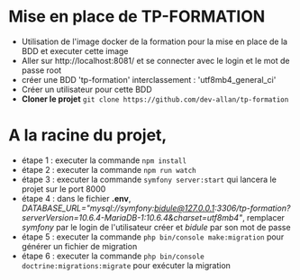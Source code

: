 # Mise en place de TP-FORMATION
- Utilisation de l'image docker de la formation pour la mise en place de la BDD et executer cette image
- Aller sur http://localhost:8081/ et se connecter avec le login et le mot de passe root
- créer une BDD 'tp-formation' interclassement : 'utf8mb4_general_ci'
- Créer un utilisateur pour cette BDD
- **Cloner le projet** `git clone https://github.com/dev-allan/tp-formation`

# A la racine du projet, 
- étape 1 : executer la commande `npm install`
- étape 2 : executer la commande `npm run watch`
- étape 3 : executer la commande `symfony server:start` qui lancera le projet sur le port 8000
- étape 4 : dans le fichier **.env**, *DATABASE_URL="mysql://symfony:bidule@127.0.0.1:3306/tp-formation?serverVersion=10.6.4-MariaDB-1:10.6.4&charset=utf8mb4"*, remplacer *symfony* par le login de l'utilisateur créer et *bidule* par son mot de passe
- étape 5 : executer la commande `php bin/console make:migration` pour générer un fichier de migration
- étape 6 : executer la commande `php bin/console doctrine:migrations:migrate` pour exécuter la migration


